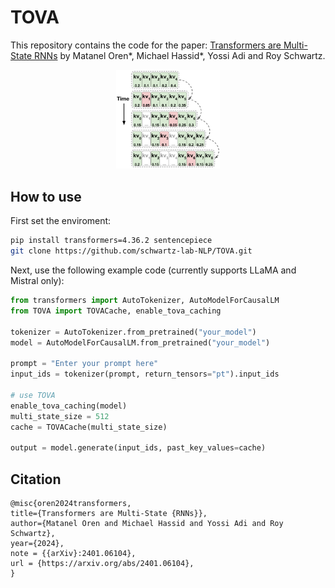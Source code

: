 # TOVA
This repository contains the code for the paper: [Transformers are Multi-State RNNs](https://arxiv.org/abs/2401.06104) by Matanel Oren*, Michael Hassid*, Yossi Adi and Roy Schwartz.

<p align="center">
  <img src="fig2_tova.png" width="33%" height="33%">
</p>

## How to use

First set the enviroment:
```bash
pip install transformers=4.36.2 sentencepiece
git clone https://github.com/schwartz-lab-NLP/TOVA.git
```

Next, use the following example code (currently supports LLaMA and Mistral only):
```python
from transformers import AutoTokenizer, AutoModelForCausalLM
from TOVA import TOVACache, enable_tova_caching

tokenizer = AutoTokenizer.from_pretrained("your_model")
model = AutoModelForCausalLM.from_pretrained("your_model")

prompt = "Enter your prompt here"
input_ids = tokenizer(prompt, return_tensors="pt").input_ids

# use TOVA
enable_tova_caching(model)
multi_state_size = 512
cache = TOVACache(multi_state_size)

output = model.generate(input_ids, past_key_values=cache)
```


## Citation
```
@misc{oren2024transformers,
title={Transformers are Multi-State {RNNs}},
author={Matanel Oren and Michael Hassid and Yossi Adi and Roy Schwartz},
year={2024},
note = {{arXiv}:2401.06104},
url = {https://arxiv.org/abs/2401.06104},
}
